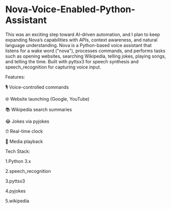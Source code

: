 # Nova-Voice-Enabled-Python-Assistant
This was an exciting step toward AI-driven automation, and I plan to keep expanding Nova’s capabilities with APIs, context awareness, and natural language understanding.
Nova is a Python-based voice assistant that listens for a wake word ("nova"), processes commands, and performs tasks such as opening websites, searching Wikipedia, telling jokes, playing songs, and telling the time. Built with pyttsx3 for speech synthesis and speech_recognition for capturing voice input.

Features:

🎙 Voice-controlled commands

🌐 Website launching (Google, YouTube)

📚 Wikipedia search summaries

😂 Jokes via pyjokes

⏰ Real-time clock

🎵 Media playback

Tech Stack:

1.Python 3.x

2.speech_recognition

3.pyttsx3

4.pyjokes

5.wikipedia
